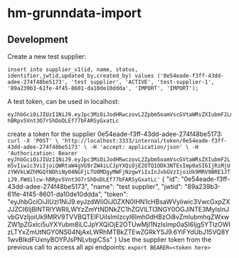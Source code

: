# hm-grunndata-import

## Development

Create a new test supplier: 
```
insert into supplier_v1(id, name, status, identifier,jwtid,updated_by,created_by) values ('0e54eade-f3ff-43dd-adee-274f48be5173', 'test supplier', 'ACTIVE', 'test-supplier-1', '89a239b3-61fe-4f45-8601-da10de10ddda', 'IMPORT', 'IMPORT');
```

A test token, can be used in localhost:
```
eyJhbGciOiJIUzI1NiJ9.eyJpc3MiOiJodHRwczovL2Zpbm5oamVscGVtaWRsZXIubmF2Lm5vIiwic3ViIjoiQWRtaW4gVG9rZW4iLCJpYXQiOjE2OTQ1ODk3NTEsImp0aSI6IjRiMjUzYWVkLWZhMGQtNDhiNy04NGFjLTU0MDgyMWFjNzgwYiIsInJvbGVzIjoiUk9MRV9BRE1JTiJ9.FWdilcw-hBRpv5Vnt3O7rShDoDLEf77bFARSyGxatLc
```

create a token for the supplier 0e54eade-f3ff-43dd-adee-274f48be5173:
``
curl -X 'POST' \
'http://localhost:3333/internal/token/0e54eade-f3ff-43dd-adee-274f48be5173' \
-H 'accept: application/json' \
-H 'Authorization: Bearer eyJhbGciOiJIUzI1NiJ9.eyJpc3MiOiJodHRwczovL2Zpbm5oamVscGVtaWRsZXIubmF2Lm5vIiwic3ViIjoiQWRtaW4gVG9rZW4iLCJpYXQiOjE2OTQ1ODk3NTEsImp0aSI6IjRiMjUzYWVkLWZhMGQtNDhiNy04NGFjLTU0MDgyMWFjNzgwYiIsInJvbGVzIjoiUk9MRV9BRE1JTiJ9.FWdilcw-hBRpv5Vnt3O7rShDoDLEf77bFARSyGxatLc'
``
{
"id": "0e54eade-f3ff-43dd-adee-274f48be5173",
"name": "test supplier",
"jwtid": "89a239b3-61fe-4f45-8601-da10de10ddda",
"token": "eyJhbGciOiJIUzI1NiJ9.eyJzdWIiOiJ0ZXN0IHN1cHBsaWVyIiwic3VwcGxpZXJJZCI6IjBlNTRlYWRlLWYzZmYtNDNkZC1hZGVlLTI3NGY0OGJlNTE3MyIsInJvbGVzIjoiUk9MRV9TVVBQTElFUiIsImlzcyI6Imh0dHBzOi8vZmlubmhqZWxwZW1pZGxlci5uYXYubm8iLCJpYXQiOjE2OTUwMjI1NzIsImp0aSI6Ijg5YTIzOWIzLTYxZmUtNGY0NS04NjAxLWRhMTBkZTEwZGRkYSJ9.6YiFYdUbJ15VQ8Y1wvBIkdFUxnyBOYPJsPNLvbgiCSs"
}
Use the supplier token from the previous call to access all api endpoints:
``
export BEARER=<token here>
``

